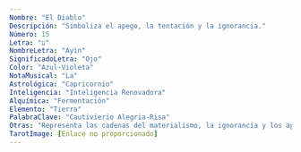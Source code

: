 ```yaml
---
Nombre: "El Diablo"
Descripción: "Simboliza el apego, la tentación y la ignorancia."
Número: 15
Letra: "ע"
NombreLetra: "Ayin"
SignificadoLetra: "Ojo"
Color: "Azul-Violeta"
NotaMusical: "La"
Astrológica: "Capricornio"
Inteligencia: "Inteligencia Renovadora"
Alquímica: "Fermentación"
Elemento: "Tierra"
PalabraClave: "Cautivierio Alegria-Risa"
Otras: "Representa las cadenas del materialismo, la ignorancia y los apegos."
TarotImage: [Enlace no proporcionado]
---
```


